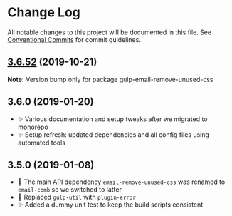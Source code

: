 # Change Log

All notable changes to this project will be documented in this file.
See [Conventional Commits](https://conventionalcommits.org) for commit guidelines.

## [3.6.52](https://gitlab.com/codsen/codsen/compare/gulp-email-remove-unused-css@3.6.51...gulp-email-remove-unused-css@3.6.52) (2019-10-21)

**Note:** Version bump only for package gulp-email-remove-unused-css





## 3.6.0 (2019-01-20)

- ✨ Various documentation and setup tweaks after we migrated to monorepo
- ✨ Setup refresh: updated dependencies and all config files using automated tools

## 3.5.0 (2019-01-08)

- 🔧 The main API dependency `email-remove-unused-css` was renamed to `email-comb` so we switched to latter
- 🔧 Replaced `gulp-util` with `plugin-error`
- ✨ Added a dummy unit test to keep the build scripts consistent
